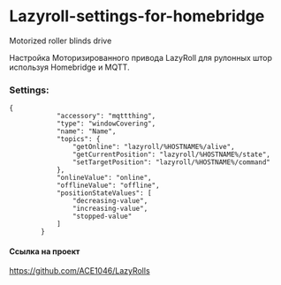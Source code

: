 # Lazyroll-settings-for-homebridge


Motorized roller blinds drive

Настройка Моторизированного привода LazyRoll для рулонных штор
используя Homebridge и MQTT. 

### Settings:

```
{
            "accessory": "mqttthing",
            "type": "windowCovering",
            "name": "Name",
            "topics": {
                "getOnline": "lazyroll/%HOSTNAME%/alive",
                "getCurrentPosition": "lazyroll/%HOSTNAME%/state",
                "setTargetPosition": "lazyroll/%HOSTNAME%/command"
            },
            "onlineValue": "online",
            "offlineValue": "offline",
            "positionStateValues": [
                "decreasing-value",
                "increasing-value",
                "stopped-value"
            ]
        }
```

#### Ссылка на проект

https://github.com/ACE1046/LazyRolls
